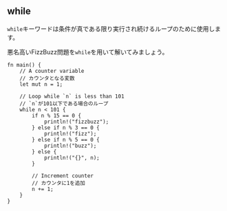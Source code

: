 ## while

`while`キーワードは条件が真である限り実行され続けるループのために使用します。

悪名高いFizzBuzz問題を`while`を用いて解いてみましょう。

    fn main() {
        // A counter variable
        // カウンタとなる変数
        let mut n = 1;

        // Loop while `n` is less than 101
        // `n`が101以下である場合のループ
        while n < 101 {
            if n % 15 == 0 {
                println!("fizzbuzz");
            } else if n % 3 == 0 {
                println!("fizz");
            } else if n % 5 == 0 {
                println!("buzz");
            } else {
                println!("{}", n);
            }

            // Increment counter
            // カウンタに1を追加
            n += 1;
        }
    }

